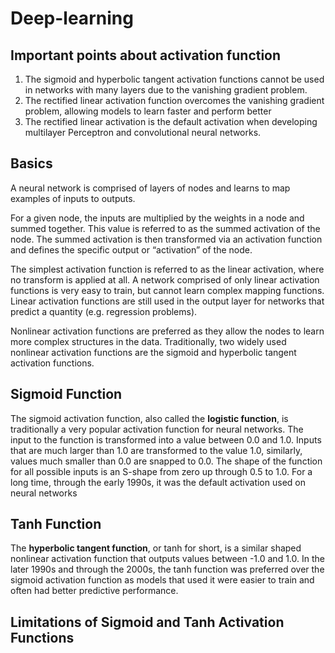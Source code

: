# Deep-learning

## Important points about activation function

1. The sigmoid and hyperbolic tangent activation functions cannot be used in networks with many layers due to the vanishing gradient problem.
2. The rectified linear activation function overcomes the vanishing gradient problem, allowing models to learn faster and perform better
3. The rectified linear activation is the default activation when developing multilayer Perceptron and convolutional neural networks.

## Basics

A neural network is comprised of layers of nodes and learns to map examples of inputs to outputs.

For a given node, the inputs are multiplied by the weights in a node and summed together. This value is referred to as the summed activation of the node. The summed activation is then transformed via an activation function and defines the specific output or “activation” of the node.

The simplest activation function is referred to as the linear activation, where no transform is applied at all. A network comprised of only linear activation functions is very easy to train, but cannot learn complex mapping functions. Linear activation functions are still used in the output layer for networks that predict a quantity (e.g. regression problems).

Nonlinear activation functions are preferred as they allow the nodes to learn more complex structures in the data. Traditionally, two widely used nonlinear activation functions are the sigmoid and hyperbolic tangent activation functions.

## Sigmoid Function

The sigmoid activation function, also called the **logistic function**, is traditionally a very popular activation function for neural networks. The input to the function is transformed into a value between 0.0 and 1.0. Inputs that are much larger than 1.0 are transformed to the value 1.0, similarly, values much smaller than 0.0 are snapped to 0.0. The shape of the function for all possible inputs is an S-shape from zero up through 0.5 to 1.0. For a long time, through the early 1990s, it was the default activation used on neural networks

## Tanh Function

The **hyperbolic tangent function**, or tanh for short, is a similar shaped nonlinear activation function that outputs values between -1.0 and 1.0. In the later 1990s and through the 2000s, the tanh function was preferred over the sigmoid activation function as models that used it were easier to train and often had better predictive performance.

## Limitations of Sigmoid and Tanh Activation Functions

